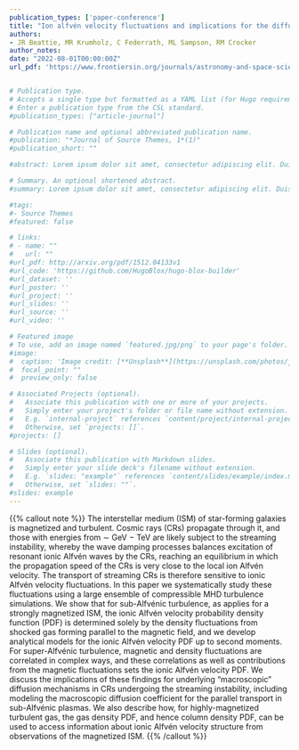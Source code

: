 ```yaml
---
publication_types: ['paper-conference']
title: "Ion alfvén velocity fluctuations and implications for the diffusion of streaming cosmic rays -- Frontiers of Astronomy"
authors:
- JR Beattie, MR Krumholz, C Federrath, ML Sampson, RM Crocker
author_notes:
date: "2022-08-01T00:00:00Z"
url_pdf: 'https://www.frontiersin.org/journals/astronomy-and-space-sciences/articles/10.3389/fspas.2022.900900/full'


# Publication type.
# Accepts a single type but formatted as a YAML list (for Hugo requirements).
# Enter a publication type from the CSL standard.
#publication_types: ["article-journal"]

# Publication name and optional abbreviated publication name.
#publication: "*Journal of Source Themes, 1*(1)"
#publication_short: ""

#abstract: Lorem ipsum dolor sit amet, consectetur adipiscing elit. Duis posuere tellus ac #convallis placerat. Proin tincidunt magna sed ex sollicitudin condimentum. Sed ac faucibus dolor, #scelerisque sollicitudin nisi. Cras purus urna, suscipit quis sapien eu, pulvinar tempor diam. #Quisque risus orci, mollis id ante sit amet, gravida egestas nisl. Sed ac tempus magna. Proin in #dui enim. Donec condimentum, sem id dapibus fringilla, tellus enim condimentum arcu, nec volutpat #est felis vel metus. Vestibulum sit amet erat at nulla eleifend gravida.

# Summary. An optional shortened abstract.
#summary: Lorem ipsum dolor sit amet, consectetur adipiscing elit. Duis posuere tellus ac convallis #placerat. Proin tincidunt magna sed ex sollicitudin condimentum.

#tags:
#- Source Themes
#featured: false

# links:
# - name: ""
#   url: ""
#url_pdf: http://arxiv.org/pdf/1512.04133v1
#url_code: 'https://github.com/HugoBlox/hugo-blox-builder'
#url_dataset: ''
#url_poster: ''
#url_project: ''
#url_slides: ''
#url_source: ''
#url_video: ''

# Featured image
# To use, add an image named `featured.jpg/png` to your page's folder. 
#image:
#  caption: 'Image credit: [**Unsplash**](https://unsplash.com/photos/jdD8gXaTZsc)'
#  focal_point: ""
#  preview_only: false

# Associated Projects (optional).
#   Associate this publication with one or more of your projects.
#   Simply enter your project's folder or file name without extension.
#   E.g. `internal-project` references `content/project/internal-project/index.md`.
#   Otherwise, set `projects: []`.
#projects: []

# Slides (optional).
#   Associate this publication with Markdown slides.
#   Simply enter your slide deck's filename without extension.
#   E.g. `slides: "example"` references `content/slides/example/index.md`.
#   Otherwise, set `slides: ""`.
#slides: example
---
```


{{% callout note %}}
The interstellar medium (ISM) of star-forming galaxies is magnetized and turbulent. Cosmic rays (CRs) propagate through it, and those with energies from ∼ GeV − TeV are likely subject to the streaming instability, whereby the wave damping processes balances excitation of resonant ionic Alfvén waves by the CRs, reaching an equilibrium in which the propagation speed of the CRs is very close to the local ion Alfvén velocity. The transport of streaming CRs is therefore sensitive to ionic Alfvén velocity fluctuations. In this paper we systematically study these fluctuations using a large ensemble of compressible MHD turbulence simulations. We show that for sub-Alfvénic turbulence, as applies for a strongly magnetized ISM, the ionic Alfvén velocity probability density function (PDF) is determined solely by the density fluctuations from shocked gas forming parallel to the magnetic field, and we develop analytical models for the ionic Alfvén velocity PDF up to second moments. For super-Alfvénic turbulence, magnetic and density fluctuations are correlated in complex ways, and these correlations as well as contributions from the magnetic fluctuations sets the ionic Alfvén velocity PDF. We discuss the implications of these findings for underlying “macroscopic” diffusion mechanisms in CRs undergoing the streaming instability, including modeling the macroscopic diffusion coefficient for the parallel transport in sub-Alfvénic plasmas. We also describe how, for highly-magnetized turbulent gas, the gas density PDF, and hence column density PDF, can be used to access information about ionic Alfvén velocity structure from observations of the magnetized ISM.
{{% /callout %}}
